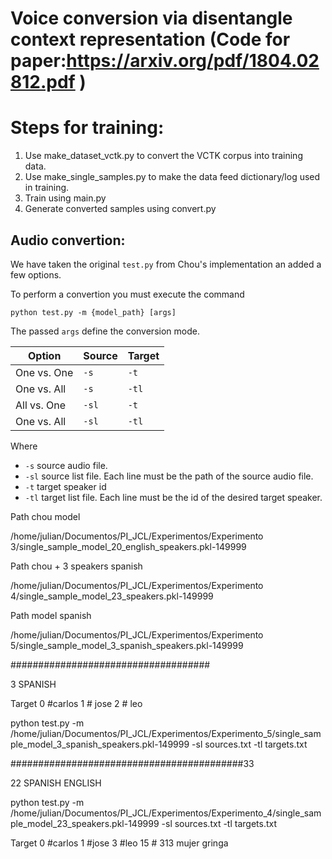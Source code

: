 # Voice conversion via disentangle context representation (Code for paper:https://arxiv.org/pdf/1804.02812.pdf )

# Steps for training:
1. Use make_dataset_vctk.py to convert the VCTK corpus into training data.
2. Use make_single_samples.py to make the data feed dictionary/log used in training.
3. Train using main.py
4. Generate converted samples using convert.py

## Audio convertion:
We have taken the original ``test.py`` from Chou's implementation an added a few options.

To perform a convertion you must execute the command

``python test.py -m {model_path} [args]``

The passed ``args`` define the conversion mode.

| Option | Source | Target |
|---|---|---|
| One vs. One | ``-s`` | ``-t`` |
| One vs. All | ``-s`` | ``-tl`` |
| All vs. One | ``-sl`` | ``-t`` |
| One vs. All | ``-sl`` | ``-tl`` |

Where
- ``-s`` source audio file.
- ``-sl`` source list file. Each line must be the path of the source audio file.
- ``-t`` target speaker id
- ``-tl`` target list file. Each line must be the id of the desired target speaker.



Path chou model 

/home/julian/Documentos/PI_JCL/Experimentos/Experimento 3/single_sample_model_20_english_speakers.pkl-149999


Path chou + 3 speakers spanish 

/home/julian/Documentos/PI_JCL/Experimentos/Experimento 4/single_sample_model_23_speakers.pkl-149999


Path model spanish

/home/julian/Documentos/PI_JCL/Experimentos/Experimento 5/single_sample_model_3_spanish_speakers.pkl-149999


####################################

3 SPANISH  

Target
0 #carlos
1 # jose
2 # leo


python test.py -m /home/julian/Documentos/PI_JCL/Experimentos/Experimento_5/single_sample_model_3_spanish_speakers.pkl-149999 -sl sources.txt -tl targets.txt


##########################################33


22 SPANISH ENGLISH

python test.py -m /home/julian/Documentos/PI_JCL/Experimentos/Experimento_4/single_sample_model_23_speakers.pkl-149999 -sl sources.txt -tl targets.txt


Target
0 #carlos
1 #jose
3 #leo
15 # 313 mujer gringa

